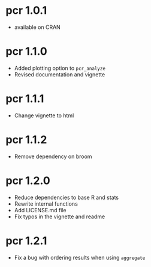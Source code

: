 # pcr 1.0.1

  - available on CRAN

# pcr 1.1.0  

  - Added plotting option to `pcr_analyze`  
  - Revised documentation and vignette  

# pcr 1.1.1

  - Change vignette to html

# pcr 1.1.2
  
  - Remove dependency on broom 

# pcr 1.2.0
 
  - Reduce dependencies to base R and stats
  - Rewrite internal functions
  - Add LICENSE.md file
  - Fix typos in the vignette and readme

# pcr 1.2.1
  
  - Fix a bug with ordering results when using `aggregate`
